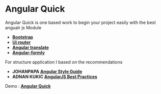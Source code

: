 # Angular Quick

Angular Quick is one based work to begin your project easily with the best angualr js Module

- **[Bootstrap](http://getbootstrap.com/)**
- **[Ui router](https://github.com/angular-ui/ui-router)**
- **[Angular translate](http://angular-translate.github.io/)**
- **[Angular-formly](http://angular-formly.com/)**

For structure application I based on the recommendations 
 - **JOHANPAPA [Angular Style Guide](https://github.com/johnpapa/angular-styleguide)**
 - **ADNAN KUKIC [AngularJS Best Practices](https://scotch.io/tutorials/angularjs-best-practices-directory-structure)**

Demo : **[Angular Quick](https://angular-quick-sakli-bacem.c9users.io/)** 




